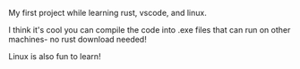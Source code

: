 My first project while learning rust, vscode, and linux. 

I think it's cool you can compile the code into .exe files that can run on other machines- no rust download needed!

Linux is also fun to learn! 
